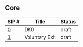 ## Core

| SIP #                    | Title          | Status |
|--------------------------|----------------|--------|
| [0](./dkg.md)            | DKG            | draft  |
| [1](./voluntary_exit.md) | Voluntary Exit | draft  |